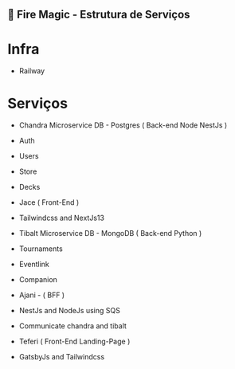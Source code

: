 ## 👩‍ Fire Magic - Estrutura de Serviços

# Infra
- Railway

# Serviços

- Chandra Microservice
DB - Postgres
( Back-end Node NestJs )
 - Auth
 - Users
 - Store
 - Decks

- Jace 
( Front-End )
- Tailwindcss and NextJs13

- Tibalt Microservice
DB - MongoDB
( Back-end Python )
 - Tournaments
 - Eventlink
 - Companion

- Ajani - ( BFF )
 - NestJs and NodeJs using SQS
 - Communicate chandra and tibalt

- Teferi ( Front-End Landing-Page )
- GatsbyJs and Tailwindcss

